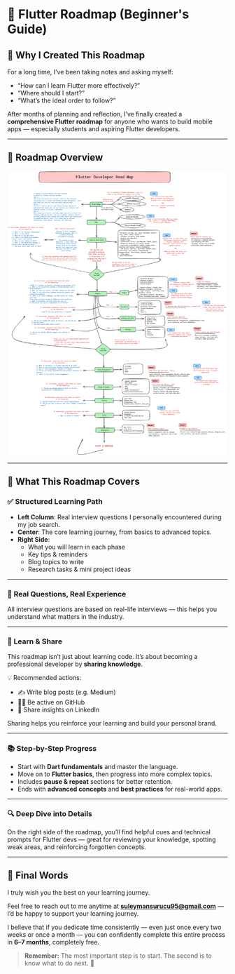 # 🚀 Flutter Roadmap (Beginner's Guide)

## 🌟 Why I Created This Roadmap

For a long time, I’ve been taking notes and asking myself:

- “How can I learn Flutter more effectively?”
- “Where should I start?”
- “What’s the ideal order to follow?”

After months of planning and reflection, I’ve finally created a **comprehensive Flutter roadmap** for anyone who wants to build mobile apps — especially students and aspiring Flutter developers.

---

## 📌 Roadmap Overview

![Flutter Roadmap](./image/flutter_road_map.png)

---

## 🧩 What This Roadmap Covers

### ✅ Structured Learning Path

- **Left Column**: Real interview questions I personally encountered during my job search.
- **Center**: The core learning journey, from basics to advanced topics.
- **Right Side**:
    - What you will learn in each phase
    - Key tips & reminders
    - Blog topics to write
    - Research tasks & mini project ideas

---

### 🎯 Real Questions, Real Experience

All interview questions are based on real-life interviews — this helps you understand what matters in the industry.

---

### 🤝 Learn & Share

This roadmap isn’t just about learning code. It’s about becoming a professional developer by **sharing knowledge**.

💡 Recommended actions:

- ✍️ Write blog posts (e.g. Medium)
- 🧑‍💻 Be active on GitHub
- 💬 Share insights on LinkedIn

Sharing helps you reinforce your learning and build your personal brand.

---

### 📚 Step-by-Step Progress

- Start with **Dart fundamentals** and master the language.
- Move on to **Flutter basics**, then progress into more complex topics.
- Includes **pause & repeat** sections for better retention.
- Ends with **advanced concepts** and **best practices** for real-world apps.

---

### 🔍 Deep Dive into Details

On the right side of the roadmap, you’ll find helpful cues and technical prompts for Flutter devs — great for reviewing your knowledge, spotting weak areas, and reinforcing forgotten concepts.

---

## 💬 Final Words

I truly wish you the best on your learning journey.

Feel free to reach out to me anytime at **suleymansurucu95@gmail.com** — I’d be happy to support your learning journey.

I believe that if you dedicate time consistently — even just once every two weeks or once a month — you can confidently complete this entire process in **6–7 months**, completely free.

> **Remember:** The most important step is to start. The second is to know what to do next. 🧭
